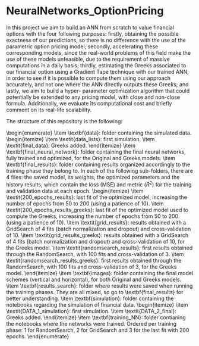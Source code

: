 # NeuralNetworks_OptionPricing

In this project we aim to build an ANN from scratch to value financial options with the four following purposes: firstly, obtaining the possible exactness of our predictions, so there is no difference with the use of the parametric option pricing model; secondly, accelerating these corresponding models, since the real-world problems of this field make the use of these models unfeasible, due to the requirement of massive computations in a daily basis; thirdly, estimating the Greeks associated to our financial option using a Gradient Tape technique with our trained ANN, in order to see if it is possible to compute them using our approach accurately, and not one where the ANN directly outputs these Greeks; and lastly, we aim to build a hyper- parameter optimization algorithm that could potentially be extended to any pricing model, with close and non-close formula. Additionally, we evaluate its computational cost and briefly comment on its real-life scalability.

The structure of this repository is the following:

\begin{enumerate}
    \item \textbf{data}: folder containing the simulated data.
    \begin{itemize}
        \item \textit{data\_lists}: first simulation.
        \item \textit{final\_data}: Greeks added.
    \end{itemize}
    \item \textbf{final\_neural\_network}: folder containing the final neural networks, fully trained and optimized, for the Original and Greeks models.
    \item \textbf{final\_results}: folder containing results organized accordingly to the training phase they belong to. In each of the following sub-folders, there are 4 files: the saved model, its weights, the optimized parameters and the history results, which contain the loss (MSE) and metric ($R^2$) for the training and validation data at each epoch.
    \begin{itemize}
        \item \textit{200\_epochs\_results}: last fit of the optimized model, increasing the number of epochs from 50 to 200 (using a patience of 10).
        \item \textit{200\_epochs\_results\_greeks}: last fit of the optimized model used to compute the Greeks, increasing the number of epochs from 50 to 200 (using a patience of 10).
        \item \textit{grid\_results}: results obtained with a GridSearch of 4 fits (batch normalization and dropout) and cross-validation of 10.
        \item \textit{grid\_results\_greeks}: results obtained with a GridSearch of 4 fits (batch normalization and dropout) and cross-validation of 10, for the Greeks model.
        \item \textit{randomsearch\_results}: first results obtained through the RandomSearch, with 100 fits and cross-validation of 3.
        \item \textit{randomsearch\_results\_greeks}: first results obtained through the RandomSearch, with 100 fits and cross-validation of 3, for the Greeks model.
    \end{itemize}
    \item \textbf{images}: folder containing the final model schemes (vertical and horizontal), for both Original and Greeks models.
    \item \textbf{results\_search}: folder where results were saved when running the training phases. They are all mixed, so go to \textbf{final\_results} for better understanding.
    \item \textbf{simulation}: folder containing the notebooks regarding the simulation of financial data.
    \begin{itemize}
        \item \textit{DATA\_1\_simulation}: first simulation.
        \item \textit{DATA\_2\_final}: Greeks added.
    \end{itemize}
    \item \textbf{training\_NN}: folder contianing the notebooks where the networks were trained. Ordered per training phase: 1 for RandomSearch, 2 for GridSearch and 3 for the last fit with 200 epochs.
\end{enumerate}
